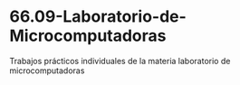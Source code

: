 # 66.09-Laboratorio-de-Microcomputadoras
Trabajos prácticos individuales de la materia laboratorio de microcomputadoras
